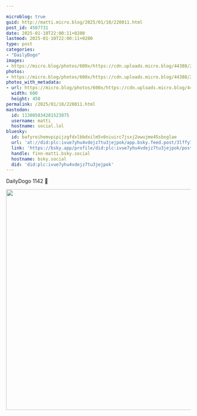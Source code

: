 ```yaml
---

microblog: true
guid: http://matti.micro.blog/2025/01/10/220011.html
post_id: 4587731
date: 2025-01-10T22:00:11+0200
lastmod: 2025-01-10T22:00:11+0200
type: post
categories:
- "DailyDogo"
images:
- https://micro.blog/photos/600x/https://cdn.uploads.micro.blog/44388/2025/ccde15a558c849099b828449394967e4.jpg
photos:
- https://micro.blog/photos/600x/https://cdn.uploads.micro.blog/44388/2025/ccde15a558c849099b828449394967e4.jpg
photos_with_metadata:
- url: https://micro.blog/photos/600x/https://cdn.uploads.micro.blog/44388/2025/ccde15a558c849099b828449394967e4.jpg
  width: 600
  height: 450
permalink: /2025/01/10/220011.html
mastodon:
  id: 113805834281523875
  username: matti
  hostname: social.lol
bluesky:
  id: bafyreihemvpipijzgfdxlbbdxilm5v6niuirc7jsxj2owujme45sbxglae
  url: 'at://did:plc:ivue7yhu4vdejz7tu3jejpok/app.bsky.feed.post/3lffy7qidom27'
  link: 'https://bsky.app/profile/did:plc:ivue7yhu4vdejz7tu3jejpok/post/3lffy7qidom27'
  handle: finn-matti.bsky.social
  hostname: bsky.social
  did: 'did:plc:ivue7yhu4vdejz7tu3jejpok'
---
```

DailyDogo 1142 🐶

<img src="https://micro.blog/photos/600x/https://blog.martin-haehnel.de/uploads/2025/ccde15a558c849099b828449394967e4.jpg" width="600" alt="" />
